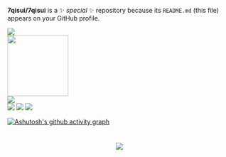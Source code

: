 **7qisui/7qisui** is a ✨ _special_ ✨ repository because its `README.md` (this file) appears on your GitHub profile.
<div align="left"> <img src="https://metrics.lecoq.io/7qisui?template=classic&config.timezone=Asia%2FShanghai"> </div>
<div align="left"> <img height="137px" src="https://github-readme-stats.vercel.app/api?username=7qisui&hide_title=true&hide_border=true&show_icons=trueline_height=21&text_color=000&icon_color=000&bg_color=0,ea6161,ffc64d,fffc4d,52fa5a&theme=graywhite" /> </div>
<div align="left"> <img src="https://github-readme-stats.vercel.app/api/top-langs/?username=7qisui&hide_title=true&hide_border=true&layout=compact&langs_count=6&text_color=000&icon_color=fff&bg_color=0,52fa5a,4dfcff,c64dff&theme=graywhite" /> </div>
<span > <img src="https://img.shields.io/badge/-HTML5-E34F26?style=flat-square&logo=html5&logoColor=white" /> <img src="https://img.shields.io/badge/-CSS3-1572B6?style=flat-square&logo=css3" /> <img src="https://img.shields.io/badge/-JavaScript-oringe?style=flat-square&logo=javascript" /> </span>

[![Ashutosh's github activity graph](https://github-readme-activity-graph.vercel.app/graph?username=7qisui)](https://github.com/ashutosh00710/github-readme-activity-graph)

<h1 align="center"> <a href="https://sunguoqi.com/"> <img src="https://readme-typing-svg.herokuapp.com/?lines=欢迎来到七岁的家，小陈对你表示欢迎!&center=true&size=27"> </a> </h1>
